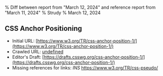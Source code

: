 % Diff between report from "March 12, 2024" and reference report from "March 11, 2024"
% Strudy
% March 12, 2024

## CSS Anchor Positioning

- Initial URL: [https://www.w3.org/TR/css-anchor-position-1/](https://www.w3.org/TR/css-anchor-position-1/)
- Crawled URL: [undefined](undefined)
- Editor's Draft: [https://drafts.csswg.org/css-anchor-position-1/](https://drafts.csswg.org/css-anchor-position-1/)
- Missing references for links: *INS* https://www.w3.org/TR/css-pseudo/



